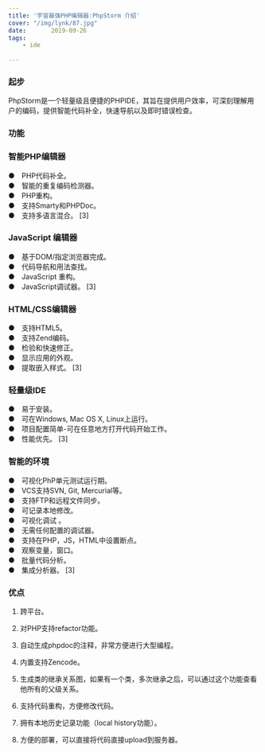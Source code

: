 ```yaml
---
title: '宇宙最强PHP编辑器:PhpStorm 介绍'  
cover: "/img/lynk/87.jpg"
date:       2019-09-26
tags:
	- ide
	
---
```

  
### 起步  
PhpStorm是一个轻量级且便捷的PHPIDE，其旨在提供用户效率，可深刻理解用户的编码，提供智能代码补全，快速导航以及即时错误检查。  
  
### 功能  
### 智能PHP编辑器  
●　PHP代码补全。    
●　智能的重复编码检测器。    
●　PHP重构。    
●　支持Smarty和PHPDoc。      
●　支持多语言混合。 [3]     
### JavaScript 编辑器  
●　基于DOM/指定浏览器完成。  
●　代码导航和用法查找。  
●　JavaScript 重构。  
●　JavaScript调试器。 [3]   
### HTML/CSS编辑器  
●　支持HTML5。  
●　支持Zend编码。  
●　检验和快速修正。  
●　显示应用的外观。  
●　提取嵌入样式。 [3]   
### 轻量级IDE  
●　易于安装。  
●　可在Windows, Mac OS X, Linux上运行。  
●　项目配置简单-可在任意地方打开代码开始工作。  
●　性能优先。 [3]   
### 智能的环境  
●　可视化PhP单元测试运行期。  
●　VCS支持SVN, Git, Mercurial等。  
●　支持FTP和远程文件同步。  
●　可记录本地修改。  
●　可视化调试 。  
●　无需任何配置的调试器。  
●　支持在PHP，JS，HTML中设置断点。  
●　观察变量，窗口。  
●　批量代码分析。  
●　集成分析器。 [3] 

### 优点
1. 跨平台。
2. 对PHP支持refactor功能。

3. 自动生成phpdoc的注释，非常方便进行大型编程。
4. 内置支持Zencode。
5. 生成类的继承关系图，如果有一个类，多次继承之后，可以通过这个功能查看他所有的父级关系。
6. 支持代码重构，方便修改代码。
7. 拥有本地历史记录功能（local history功能）。
8. 方便的部署，可以直接将代码直接upload到服务器。